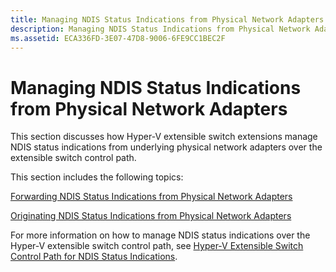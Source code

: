 ```yaml
---
title: Managing NDIS Status Indications from Physical Network Adapters
description: Managing NDIS Status Indications from Physical Network Adapters
ms.assetid: ECA336FD-3E07-47D8-9006-6FE9CC1BEC2F
---
```


# Managing NDIS Status Indications from Physical Network Adapters


This section discusses how Hyper-V extensible switch extensions manage NDIS status indications from underlying physical network adapters over the extensible switch control path.

This section includes the following topics:

[Forwarding NDIS Status Indications from Physical Network Adapters](forwarding-ndis-status-indications-from-physical-network-adapters.md)

[Originating NDIS Status Indications from Physical Network Adapters](originating-ndis-status-indications-from-physical-network-adapters.md)

For more information on how to manage NDIS status indications over the Hyper-V extensible switch control path, see [Hyper-V Extensible Switch Control Path for NDIS Status Indications](hyper-v-extensible-switch-control-path-for-ndis-status-indications.md).

 

 





